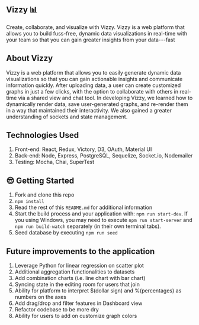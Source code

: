 ## Vizzy 📊
Create, collaborate, and visualize with Vizzy. Vizzy is a web platform that allows you to build fuss-free, dynamic data visualizations in real-time with your team so that you can gain greater insights from your data---fast

 ## About Vizzy
 Vizzy is a web platform that allows you to easily generate dynamic data visualizations so that you can gain actionable insights and communicate information quickly. After uploading data, a user can create customized graphs in just a few clicks, with the option to collaborate with others in real-time via a shared view and chat tool. In developing Vizzy, we learned how to dynamically render data, save user-generated graphs, and re-render them in a way that maintained their interactivity. We also gained a greater understanding of sockets and state management.

 ## Technologies Used
 1. Front-end: React, Redux, Victory, D3, OAuth, Material UI
 2. Back-end: Node, Express, PostgreSQL, Sequelize, Socket.io, Nodemailer
 3. Testing: Mocha, Chai, SuperTest


## 😎 Getting Started

1. Fork and clone this repo
2. `npm install`
3. Read the rest of this `README.md` for additional information
4. Start the build process and your application with: `npm run start-dev`. If you using Windows, you may need to execute `npm run start-server` and `npm run build-watch` separately (in their own terminal tabs).
5. Seed database by executing `npm run seed`

## Future improvements to the application
1. Leverage Python for linear regression on scatter plot
2. Additional aggregation functionalities to datasets
3. Add combination charts (i.e. line chart with bar chart)
4. Syncing state in the editing room for users that join
5. Ability for platform to interpret $(dollar sign) and %(percentages) as numbers on the axes
6. Add drag/drop and filter features in Dashboard view
7. Refactor codebase to be more dry
8. Ability for users to add on customize graph colors


